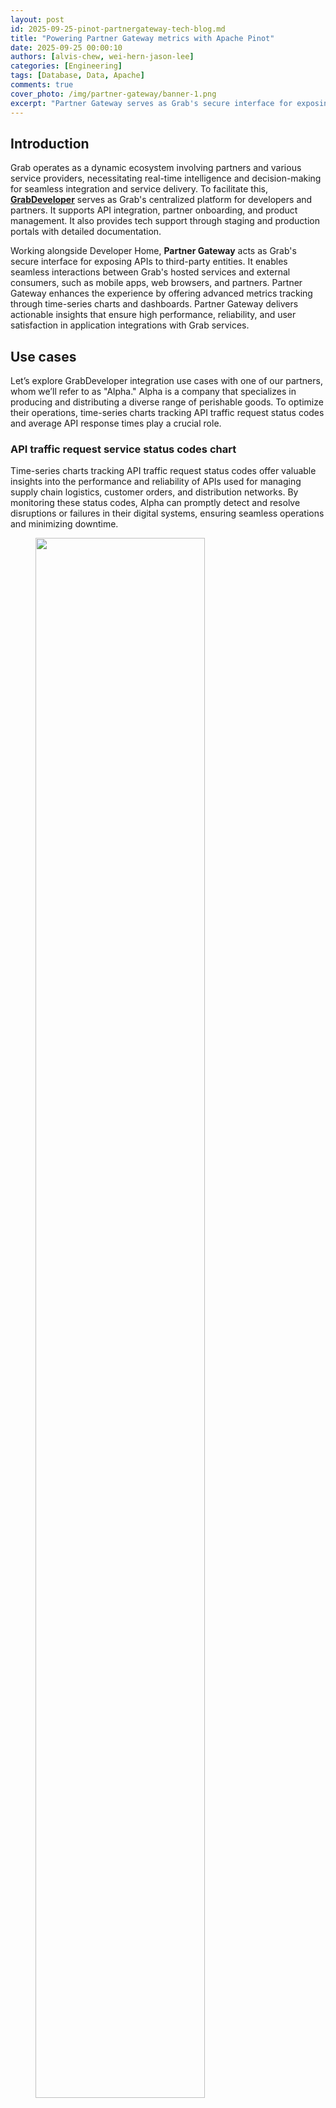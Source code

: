```yaml
---
layout: post
id: 2025-09-25-pinot-partnergateway-tech-blog.md
title: "Powering Partner Gateway metrics with Apache Pinot"
date: 2025-09-25 00:00:10
authors: [alvis-chew, wei-hern-jason-lee]
categories: [Engineering]
tags: [Database, Data, Apache]
comments: true
cover_photo: /img/partner-gateway/banner-1.png
excerpt: "Partner Gateway serves as Grab's secure interface for exposing APIs to third-party entities, facilitating seamless interactions between Grab's hosted services and external consumers. This blog delves into the implementation of Apache Pinot within Partner Gateway for advanced metrics tracking. Discover the challenges, trade-offs, and solutions the team navigated to optimize performance and ensure reliability in this innovative integration."
---
```


## Introduction 

Grab operates as a dynamic ecosystem involving partners and various service providers, necessitating real-time intelligence and decision-making for seamless integration and service delivery. To facilitate this, [**GrabDeveloper**](http://developer.grab.com/) serves as Grab's centralized platform for developers and partners. It supports API integration, partner onboarding, and product management. It also provides tech support through staging and production portals with detailed documentation.

Working alongside Developer Home, **Partner Gateway** acts as Grab's secure interface for exposing APIs to third-party entities. It enables seamless interactions between Grab's hosted services and external consumers, such as mobile apps, web browsers, and partners. Partner Gateway enhances the experience by offering advanced metrics tracking through time-series charts and dashboards. Partner Gateway delivers actionable insights that ensure high performance, reliability, and user satisfaction in application integrations with Grab services.

## Use cases 

Let’s explore GrabDeveloper integration use cases with one of our partners, whom we’ll refer to as "Alpha." Alpha is a company that specializes in producing and distributing a diverse range of perishable goods. To optimize their operations, time-series charts tracking API traffic request status codes and average API response times play a crucial role.

### API traffic request service status codes chart 

Time-series charts tracking API traffic request status codes offer valuable insights into the performance and reliability of APIs used for managing supply chain logistics, customer orders, and distribution networks. By monitoring these status codes, Alpha can promptly detect and resolve disruptions or failures in their digital systems, ensuring seamless operations and minimizing downtime.

<div class="post-image-section"><figure>
  <img src="/img/partner-gateway/figure-1.png" alt="" style="width:80%"><figcaption align="middle">Figure 1: API traffic chart from 5th Jan 2025 to 4th Mar 2025.</figcaption>
  </figure>
</div>


### API average response times chart 

Analyzing average response times helps the company maintain efficient communication between various systems, enhancing the speed and reliability of transactions and data exchanges. This proactive monitoring supports Alpha in delivering consistent, high-quality service to customers and partners, ultimately contributing to improved operational efficiency and customer satisfaction.

Analyzing average response times enables a company to ensure efficient communication across various systems, enhancing transaction speed and data exchange reliability. Proactive monitoring helps Alpha deliver consistent, high-quality service to customers and partners, boosting operational efficiency and customer satisfaction.  


<div class="post-image-section"><figure>
  <img src="/img/partner-gateway/figure-2.png" alt="" style="width:80%"><figcaption align="middle">Figure 2: Average response time chart from 12 Mar 2025 3am to 12 Mar 2025 3pm (Endpoints are mocked for security purposes).</figcaption>
  </figure>
</div>


### Endpoint status dashboard 

For Alpha, the endpoint status dashboard delivers real-time insights into API performance, enabling swift issue resolution and seamless integration with the company's systems. The dashboard enhances service reliability, supports business operations, and ensures uninterrupted data exchange, all of which are critical for Alpha's business processes and customer satisfaction. Furthermore, the transparency and reliability provided by the dashboard strengthens trust in the partnership, ensuring Alpha to confidently rely on the integration to drive their digital initiatives and operational goals.  

<div class="post-image-section"><figure>
  <img src="/img/partner-gateway/figure-3.png" alt="" style="width:80%"><figcaption align="middle">Figure 3: Endpoint status dashboard of express API for company Alpha. *Endpoints are mocked for security purposes.</figcaption>
  </figure>
</div>


## Why choose Apache Pinot and what is it?

To accommodate these use cases, we need a backend storage system engineered for low-latency queries across a wide range of temporal intervals, spanning from one-hour snapshots to 30-day retrospective analyses, whereby it could contain up to ~6.8 billion rows of data in a 30 day period for a particular dataset. This led us to choose Apache Pinot for these use cases, a distributed Online Analytical Processing (OLAP) system designed for low-latency analytical queries on large-scale data with millisecond query latencies.

Apache Pinot is a real-time distributed OLAP datastore designed to deliver low-latency analytics on large-scale data. It is optimized for high-throughput ingestion and real-time query processing making it ideal for scenarios such as user-facing analytics, dashboards, and anomaly detection. Apache Pinot supports complex queries, including aggregations and filtering. It delivers sub-second response times by leveraging techniques like columnar storage, indexing, and data partitioning to achieve efficient query execution.

### Data ingestion process

<div class="post-image-section"><figure>
  <img src="/img/partner-gateway/figure-4.png" alt="" style="width:80%"><figcaption align="middle">Figure 4: Data ingestion process.</figcaption>
  </figure>
</div>

1. **API call initiation**: An API call is made on the partner application and routed through the Partner Gateway.  
2. **Metric tracking**: Dimensions such as client ID, partner ID, status code, endpoint, metric name, timestamp, and value (which is the metric) are tracked and uploaded to Datadog, a cloud-based monitoring platform.  
3. **Kafka message transformation**: Within the partner gateway code, an Apache Kafka Producer converts these metrics into Kafka messages and stores them in a Kafka Topic. Grab utilizes Protobuf for serialization and deserialization of Kafka messages. Since Grab’s Golang Kafka ecosystem does not use the Confluent Schema Registry, Kafka messages must be serialized with a magic byte which indicates that they are using Confluent’s Schema Registry, followed by the Schema ID.   
4. **Serialization via Apache Flink**: Serialization is managed using Apache Flink, an open-source stream processing framework. This ensures compatibility with the Confluent Schema Registry Protobuf Decoder plugin on Apache Pinot. The messages are then written to a separate Kafka Topic.  
5. **Ingestion to Apache Pinot**: Messages from the Kafka Topic containing the magic byte are ingested directly into Pinot, which references the Confluent Schema Registry to accurately deserialize the messages.  
6. **Query execution**: Queries on the Pinot table can be executed via the Pinot Rest Proxy API.  
7. **Data visualization**: Users can view their project charts and dashboards on the GrabDeveloper Home UI, where data points are retrieved from queries executed in step 6.

## Challenges faced 

During the initial setup, we encountered significant performance challenges when executing aggregation queries on large datasets exceeding 150GB. Specifically, attempts to retrieve and process data for periods ranging from 20 to 30 days resulted in frequent timeout issues as the queries took longer than 10 seconds. This was particularly concerning as it compromised our ability to meet our Service Level Agreement (SLA) of delivering query results within 300 milliseconds. The existing query infrastructure struggled to efficiently manage the volume and complexity of data within the required timeframe, necessitating optimization efforts to improve performance and reliability.

## Solution 

Drawing from the insights gained on the limitations of our initial solutions, we implemented these strategic optimizations to significantly enhance our table's performance.

### Partitioning by metric name

* **Improved data locality**: Partitioning the Kafka Topic by metric name ensures that related data is grouped together. When a query filters on a specific metric, Pinot can directly access the relevant partitions, minimizing the need to scan unrelated data. This significantly reduces I/O overhead and processing time.  
* **Efficient query pruning**: By physically partitioning data, only the servers holding the relevant partitions are queried. This leads to more efficient query pruning, as irrelevant data is excluded early in the process, further optimizing performance.  
* **Enhanced parallel processing**: Partitioning enables Pinot to distribute queries across multiple nodes, allowing different metrics to be processed in parallel. This leverages distributed computing resources, accelerating query execution and improving scalability for large datasets.


### Column based on aggregation intervals

<div class="post-image-section"><figure>
  <img src="/img/partner-gateway/table-1.png" alt="" style="width:80%"><figcaption align="middle">Table 1</figcaption>
  </figure>
</div>

* **Facilitates time-based aggregations**: Rounded time columns (e.g., Timestamp_1h for hourly intervals) group data into coarser time buckets, enabling efficient aggregations such as hourly or daily metrics. This simplifies indexing and optimizes storage by precomputing aggregates for specific time intervals.  
* **Efficient data filtering**: Rounded time columns allow for precise filtering of data within specific aggregation intervals. For example, the query `SELECT SUM(Value) FROM Table WHERE Timestamp_1h = '2025-01-20 01:00:00'` can exclude irrelevant columns (e.g., column 2) and focus only on rows within the specified time interval, further enhancing query efficiency.

### Utilizing the Star-tree index in Apache Pinot 

The [Star-tree Index](https://docs.pinot.apache.org/basics/indexing/star-tree-index) in Apache Pinot is an advanced indexing structure that enhances query performance by pre-aggregating data across multiple dimensions (e.g., D1, D2). It features a hierarchical tree with a root node, leaf nodes (holding up to T records), and non-leaf nodes that split into child nodes when exceeding T records. Special star nodes store pre-aggregated records by omitting the splitting dimension. The tree is constructed based on a dimensionSplitOrder, dictating node splitting at each level.

#### Sample table configuration for Star-tree index: 

```
"tableIndexConfig": {
  "starTreeIndexConfigs": [{
    "dimensionsSplitOrder": [
      "Metric",
      "Endpoint",
      "Timestamp_1h"
    ],
    "skipStarNodeCreationForDimensions": [
    ],
    "functionColumnPairs": [
      "AVG__Value"
    ],
    "maxLeafRecords": 1
  }],
  ...
}
```

#### Configuration explanation: 

* **dimensionsSplitOrder**: This specifies the order in which dimensions are split at each level of the tree. The order is "Metric", "Endpoint", "Timestamp_1h". This means the tree will first split by Metric, then by Endpoint, and finally by Timestamp_1h.  
* **skipStarNodeCreationForDimensions**: This array is empty, indicating that star nodes will be created for all dimensions specified in the split order. No dimensions are omitted from star node creation.  
* **functionColumnPairs**: This specifies the aggregation functions to be applied to columns when creating star nodes. The configuration includes "AVG__Value", meaning the average of the "Value" column will be calculated and stored in star nodes.  
* **maxLeafRecords**: This is set to 1, indicating that each leaf node will contain only one record. If a node exceeds this number, it will split into child nodes.

#### Star-tree diagram 


<div class="post-image-section"><figure>
  <img src="/img/partner-gateway/figure-5.png" alt="" style="width:80%"><figcaption align="middle">Figure 5: Star-tree Index Structure.</figcaption>
  </figure>
</div>


**Components:**

* **Root node (orange)**: This is the starting point for traversing the tree structure.  
* **Leaf node (blue)**: These nodes contain up to a configurable number of records, denoted by T. In this configuration, maxLeafRecords is set to 1, meaning each leaf node will contain a maximum of one record.  
* **Non-leaf node (green)**: These nodes will split into child nodes if they exceed the maxLeafRecords threshold. Since maxLeafRecords is set to 1, any node with more than one record will split.  
* **Star-node (yellow)**: These nodes store pre-aggregated records by omitting the dimension used for splitting at that level. This helps in reducing the data size and improving query performance.


**Example**:

A practical explanation of the start-tree diagram would be to display the star-tree documents in a table format along with the sample queries used to retrieve the data.  

<div class="post-image-section"><figure>
  <img src="/img/partner-gateway/table-2.png" alt="" style="width:80%"><figcaption align="middle">Table 2: Star-tree documents table</figcaption>
  </figure>
</div>

**Sample queries**:

```sql
Select SUM(Value) FROM Table:
With no group-by clause, select the Star-Node for all dimensions (document 19) to quickly obtain the aggregated result of 250 by processing just this document.

Select SUM(Value) FROM Table WHERE Metric = 'XYZ_Req_Count':
Select the node with XYZ_Req_Count for Metric, and the Star-Node for Endpoint and Timestamp_1h (document 12). This reduces processing to one document, returning an aggregated result of 130, instead of filtering and aggregating three documents (documents 7,8 9)

SELECT SUM(Value) FROM Table WHERE Timestamp_1h = '2025-01-20 00:00:00':
Select the Star-Node for Metric and Endpoint, and the node with '2025-01-20 00:00:00' for Timestamp_1h (document 16). This allows aggregation from a single document, yielding a result of 40.

SELECT SUM(Value) FROM Table GROUP BY Endpoint:
With a group-by on Endpoint, select the Star-Node for Metric and Timestamp_1h, and all non Star-Node for Endpoint (documents 13, 14, 15). Process one document per group to obtain the group-by results efficiently.
```

## Comparing performance after the optimization

<div class="post-image-section"><figure>
  <img src="/img/partner-gateway/figure-6.png" alt="" style="width:80%"><figcaption align="middle">Figure 6: Chart of query latency with and without optimization.</figcaption>
  </figure>
</div>


The graph above in Figure 6, provides a comparison analysis of query performance, showcasing the significant improvements achieved through the implemented optimization solutions. The query execution times are significantly reduced, as evidenced by the logarithmic scale values. 

For the first query which calculates the latency for a particular aggregation interval, the log scale indicates a reduction from 4.64 to 2.32, translating to a decrease in query latency from 43,713 to 209 milliseconds.

Similarly, the second query, which aggregates the sum of the latency based on the tags for a particular metric, shows a log scale reduction from 3.71 to 1.54, with query latency improving from 5,072 to 35 milliseconds. These results underscore the efficacy of optimization in enhancing query performance, enabling faster data retrieval and processing

## Tradeoffs

Star-tree indexes in Apache Pinot are designed to significantly enhance query performance by pre-computing aggregations. This approach allows for rapid query execution by utilizing pre-calculated results, rather than computing aggregations on-the-fly. However, this performance boost comes with a tradeoff in terms of storage space.

Before implementing the Star-tree index, the total storage size for 30 days of data was approximately 192GB. With the Star-tree index, this increased to 373GB, nearly doubling the storage requirements. Despite the increase in storage, the performance benefits substantially outweigh the costs associated with additional storage.

The cost impact is relatively minor. We utilize [AWS gp3 EBS](https://aws.amazon.com/ebs/pricing/) volumes, which roughly cost $14.48 USD monthly for the extra table (calculated as 0.08 USD x 181 GB). This cost is considered insignificant when compared to the substantial gains in query performance. Alternatively, precomputing the metrics via an ETL job is also feasible; however, it is less cost-effective due to the additional expenses required to maintain the pipeline.

The decision to use Star-tree indexes is justified by the dramatic improvement in query speed, which enhances user experience and efficiency. The modest increase in storage costs is a worthwhile investment for achieving optimal performance.

## Conclusion 

In conclusion, Grab's integration of Apache Pinot as a backend solution within the Partner Gateway represents a forward-thinking strategy to meet the evolving demands of real-time analytics. Apache Pinot's ability to deliver low-latency queries empowers our partners with immediate, actionable insights into API performance that enhances their integration experience and operational efficiency. This is crucial for partners who require rapid data access to make informed decisions and optimize their services.

The adoption of Star-tree indexing within Pinot further refines our analytics infrastructure by strategically balancing the trade-offs between query latency and storage costs. This optimization ensures Partner Gateway can support a diverse range of use cases with subsecond query latencies while maintaining high performance and reliability in service delivery reinforcing Grab's commitment to delivering superior performance across its ecosystem.

Ultimately, the integration of Apache Pinot enhances Grab's real-time analytics capabilities while empowering the company to drive innovation and consistently deliver exceptional service to both partners and users.


<small class="credits">Credits to Manh Nguyen from the Coban Infrastructure Team, Michael Wengle from the Midas Team and Yuqi Wang from the DevHome team.</small>


## Join us

Grab is a leading superapp in Southeast Asia, operating across the deliveries, mobility and digital financial services sectors. Serving over 800 cities in eight Southeast Asian countries, Grab enables millions of people everyday to order food or groceries, send packages, hail a ride or taxi, pay for online purchases or access services such as lending and insurance, all through a single app. Grab was founded in 2012 with the mission to drive Southeast Asia forward by creating economic empowerment for everyone. Grab strives to serve a triple bottom line – we aim to simultaneously deliver financial performance for our shareholders and have a positive social impact, which includes economic empowerment for millions of people in the region, while mitigating our environmental footprint.

Powered by technology and driven by heart, our mission is to drive Southeast Asia forward by creating economic empowerment for everyone. If this mission speaks to you, [join our team](https://www.grab.careers/en/) today!